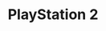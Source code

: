 ---
title: 'PlayStation 2'
slug: playstation-2
shortname: PS2
company: sony
logo: '<path d="M48.1215789,44.028 L52.0370526,44.028 C52.0370526,44.028 53.4164211,44.028 54.1809474,44.3832632 C55.1055789,44.8067368 55.5565263,46.0629474 55.5565263,47.3115789 C55.5565263,48.6814737 55.3670526,49.7036842 54.6176842,50.4691579 C54.0037895,51.0915789 52.5817895,51.0290526 52.5817895,51.0290526 L51.0072632,51.0290526 L51.0072632,50.0106316 L52.1033684,50.0106316 C52.5647368,50.0106316 53.0649474,49.9073684 53.37,49.3891579 C53.5736842,49.0481053 53.6096842,48.1215789 53.6096842,47.5190526 C53.6096842,46.9572632 53.5462105,46.1273684 53.1966316,45.6678947 C52.7826316,45.126 51.5775789,45.1316842 51.5775789,45.1316842 L49.9158947,45.1316842 L49.9158947,55.5214737 L48.1215789,55.5214737 L48.1215789,44.028 Z M56.9652632,55.5214737 L56.9652632,44.028 L58.7633684,44.028 L58.7633684,55.5214737 L56.9652632,55.5214737 Z M68.2995789,46.7052632 L70.3866316,46.7052632 L72.5864211,53.1473684 L74.9501053,46.7052632 L76.6108421,46.7052632 L71.1871579,59.9210526 L69.6988421,59.9210526 L71.5822105,55.3092632 L68.2995789,46.7052632 Z M77.9627368,55.4466316 L77.9627368,54.3628421 C77.9627368,54.3628421 79.8593684,54.4367368 80.2534737,54.4367368 C81.1297895,54.4367368 81.5655789,54.2491579 81.8933684,53.8995789 C82.0885263,53.6902105 82.2647368,52.7504211 82.2647368,52.4178947 C82.2647368,52.0806316 82.2022105,51.3606316 82.0714737,51.0678947 C81.9369474,50.778 81.6318947,50.508 81.1714737,50.4710526 C80.8465263,50.4407368 80.3387368,50.3782105 79.7504211,50.3497895 C78.9224211,50.3118947 78.3748421,49.8770526 78.1095789,49.5691579 C77.85,49.2555789 77.4985263,48.7932632 77.4985263,47.3532632 C77.4985263,45.9208421 77.8698947,45.1193684 78.2403158,44.7442105 C78.6145263,44.37 79.1602105,44.2061053 79.5770526,44.1331579 C80.0554737,44.0488421 80.8436842,44.0431579 80.8436842,44.0431579 L83.3561053,44.118 L83.3561053,45.2027368 C83.3561053,45.2027368 81.5229474,45.1316842 81.1297895,45.1316842 C80.2534737,45.1316842 79.9910526,45.3164211 79.6623158,45.6678947 C79.4709474,45.8801053 79.3193684,46.458 79.3193684,46.7933684 C79.3193684,47.124 79.3582105,47.7966316 79.488,48.0865263 C79.6196842,48.3792632 79.9266316,48.6464211 80.3842105,48.6881053 C80.7091579,48.7117895 81.2178947,48.7781053 81.8062105,48.8074737 C82.638,48.8482105 83.1846316,49.2773684 83.4461053,49.59 C83.7085263,49.9026316 84.06,50.5591579 84.06,51.9925263 C84.06,53.4258947 83.6867368,54.45 83.3153684,54.8194737 C82.944,55.1974737 82.3992632,55.3623158 81.9814737,55.4343158 C81.5002105,55.5214737 80.712,55.5214737 80.712,55.5214737 L77.9627368,55.4466316 Z M87.7471579,45.1316842 L87.7462105,46.7052632 L89.7707368,46.7052632 L89.7707368,47.7871579 L87.7462105,47.7871579 L87.7462105,52.7523158 C87.7462105,52.7523158 87.7462105,53.3756842 87.8125263,53.8910526 C87.876,54.4130526 88.2502105,54.4357895 88.5581053,54.4357895 C88.8603158,54.4357895 89.3662105,54.3978947 89.3662105,54.3978947 L89.3662105,55.4797895 L87.5074737,55.5195789 C86.4805263,55.5195789 86.0864211,54.8725263 86.0409474,54.6006316 C85.9983158,54.3325263 85.9547368,53.5632632 85.9547368,53.5632632 L85.9547368,45.1316842 L87.7471579,45.1316842 Z M105.050842,55.5214737 L105.050842,46.7052632 L106.845158,46.7052632 L106.845158,55.5214737 L105.050842,55.5214737 Z M105.050842,45.6281053 L105.050842,44.028 L106.845158,44.028 L106.845158,45.6281053 L105.050842,45.6281053 Z M112.512316,46.6323158 C113.732526,46.6323158 114.678947,46.9070526 115.187684,47.3182105 C115.700211,47.7312632 116.330211,48.5981053 116.330211,51.1124211 C116.330211,53.6276842 115.700211,54.4926316 115.187684,54.9104211 C114.678947,55.3215789 113.732526,55.5953684 112.512316,55.5953684 C111.289263,55.5953684 110.345684,55.3215789 109.835053,54.9104211 C109.324421,54.4926316 108.694421,53.6276842 108.694421,51.1124211 C108.694421,48.5990526 109.324421,47.7322105 109.835053,47.3182105 C110.345684,46.908 111.289263,46.6323158 112.512316,46.6323158 Z M111.285474,48.3233684 C111.037263,48.6255789 110.737895,49.2669474 110.737895,51.1124211 C110.737895,52.9635789 111.037263,53.5992632 111.285474,53.9014737 C111.528947,54.2027368 111.980842,54.4073684 112.568211,54.4073684 C113.157474,54.4073684 113.607474,54.2036842 113.857579,53.9014737 C114.102,53.6002105 114.404211,52.9635789 114.404211,51.1124211 C114.404211,49.2669474 114.102947,48.6265263 113.857579,48.3233684 C113.607474,48.0221053 113.156526,47.8212632 112.568211,47.8212632 C111.980842,47.8212632 111.528,48.0221053 111.285474,48.3233684 Z M120.046737,47.9472632 L120.046737,55.5063158 L118.263789,55.5063158 L118.263789,46.7810526 L122.284421,46.7043158 C122.284421,46.7043158 123.629684,46.6512632 124.382842,47.2490526 C124.910526,47.6658947 125.261053,48.3271579 125.261053,49.4696842 L125.261053,55.5072632 L123.465789,55.5072632 L123.465789,49.6165263 C123.465789,49.014 123.312316,48.6416842 123.066,48.3271579 C122.804526,47.9965263 122.265474,47.8714737 121.803158,47.8714737 L120.046737,47.9472632 Z M101.485895,45.1316842 L101.484947,45.1316842 L101.484947,46.7052632 L103.503789,46.7052632 L103.503789,47.7871579 L101.484947,47.7871579 L101.484947,52.7523158 C101.484947,52.7523158 101.484947,53.3756842 101.547474,53.8910526 C101.612842,54.4130526 101.988,54.4357895 102.291158,54.4357895 C102.596211,54.4357895 103.101158,54.3978947 103.101158,54.3978947 L103.101158,55.4797895 L101.240526,55.5195789 C100.211684,55.5195789 99.820421,54.8725263 99.776842,54.6006316 C99.732316,54.3325263 99.689684,53.5632632 99.689684,53.5632632 L99.689684,45.1316842 L101.485895,45.1316842 Z M65.5654737,49.6174737 C65.5654737,49.0149474 65.4110526,48.6426316 65.1656842,48.3281053 C64.9032632,47.9974737 64.3613684,47.8733684 63.9009474,47.8733684 L61.5353684,47.9482105 L61.5353684,46.7829474 L64.3841053,46.7062105 C64.3841053,46.7062105 65.7303158,46.6531579 66.4834737,47.2509474 C67.0073684,47.6668421 67.3597895,48.3290526 67.3597895,49.4715789 L67.3597895,55.4248421 L63.9217895,55.4987523 C63.9217895,55.4987523 62.3633684,55.5063158 61.5817895,55.1861053 C60.8163158,54.8753684 60.3994737,54.0217895 60.3994737,52.8394737 C60.3994737,51.6978947 60.7509474,51.0309474 61.2757895,50.6141053 C62.0298947,50.0182105 63.3732632,50.076 63.3732632,50.076 L64.4722105,50.076 L64.4722105,51.0944211 L63.8554737,51.0944211 C63.396,51.0944211 62.9213684,51.1796842 62.6598947,51.5074737 C62.4116842,51.8229474 62.2809474,52.092 62.2809474,52.6945263 C62.2809474,53.4836842 62.4344211,53.838 62.8057895,54.1070526 C63.1335789,54.3457895 63.7218947,54.3978947 64.3803158,54.3978947 L65.5654737,54.324 L65.5654737,49.6174737 Z M95.804526,49.6174737 C95.804526,49.0149474 95.653895,48.6426316 95.407579,48.3281053 C95.143263,47.9974737 94.6032632,47.8733684 94.1437895,47.8733684 L91.7801053,47.9482105 L91.7801053,46.7829474 L94.6231579,46.7062105 C94.6231579,46.7062105 95.970316,46.6531579 96.723474,47.2509474 C97.248316,47.6668421 97.596947,48.3290526 97.596947,49.4715789 L97.596947,55.4248421 L94.1636842,55.4987523 C94.1636842,55.4987523 92.6052632,55.5063158 91.8198947,55.1861053 C91.0582105,54.8753684 90.6394737,54.0217895 90.6394737,52.8394737 C90.6394737,51.6978947 90.9928421,51.0309474 91.5148421,50.6141053 C92.2689474,50.0182105 93.6161053,50.076 93.6161053,50.076 L94.7112632,50.076 L94.7112632,51.0944211 L94.0954737,51.0944211 C93.6388421,51.0944211 93.1594737,51.1796842 92.8989474,51.5074737 C92.6535789,51.8229474 92.52,52.092 92.52,52.6945263 C92.52,53.4836842 92.6772632,53.838 93.0448421,54.1070526 C93.3726316,54.3457895 93.9637895,54.3978947 94.6203158,54.3978947 L95.804526,54.324 L95.804526,49.6174737 Z M141.348316,45.5144211 C141.371053,46.8388421 141.306632,47.5361053 140.861368,48.1983158 C140.469158,48.7809474 139.692316,49.3114737 137.975684,49.3114737 L135.846,49.2489474 C135.508737,49.2546316 134.64,49.3531579 134.227895,49.7936842 C133.875474,50.1745263 133.848,50.4596842 133.812,51.4733684 L133.812,54.4471579 L141.050842,54.4471579 L141.050842,55.9032632 L133.137474,55.9032632 L132.757579,55.9004211 C132.219474,55.9004211 131.690842,55.5356842 131.690842,54.8052632 L131.690842,52.5874737 C131.728737,49.9964211 131.914421,49.6250526 132.477158,48.9457895 C132.867474,48.4758947 133.784526,47.9501053 134.896737,47.8942105 C135.115579,47.8847368 135.526737,47.8563158 136.104632,47.8724211 C136.525263,47.8913684 136.945895,47.9027368 137.130632,47.9065263 C138.116842,47.916 138.475895,47.7341053 138.745895,47.3816842 C139.053789,46.9837895 139.219579,46.5138947 139.219579,45.7446316 C139.219579,45.0246316 139.071789,44.3453684 138.797053,44.0298947 C138.464526,43.6651579 138.146211,43.4207368 137.220632,43.4207368 C134.878737,43.4150526 132.146526,43.4766316 132.146526,43.4766316 L132.146526,42.1010526 C132.146526,42.1010526 134.817158,41.9873684 137.540842,41.9475789 C139.236632,41.9182105 140.171684,42.3691579 140.647263,42.9896842 C141.149368,43.6357895 141.325579,44.2468421 141.348316,45.5144211 Z M187.135579,2.33526316 L130.445053,2.33526316 L130.445053,0 L189.473684,0 L189.473684,17.5045263 L132.781263,17.5045263 L132.781263,30.3385263 L189.473684,30.3385263 L189.473684,32.6728421 L130.445053,32.6728421 L130.445053,15.1692632 L187.135579,15.1692632 L187.135579,2.33526316 Z M121.697053,0 L121.697053,2.33526316 L91.5868421,2.33526316 L91.5868421,32.6728421 L59.0286316,32.6728421 L59.0286316,30.3385263 L89.1388421,30.3385263 L89.1388421,0 L121.697053,0 Z M2.33526316,32.6728421 L0,32.6728421 L0,15.1692632 L56.6952632,15.1692632 L56.6952632,2.33526316 L0,2.29736842 L0,0 L59.0286316,0 L59.0286316,17.5045263 L2.33526316,17.5045263 L2.33526316,32.6728421 Z" />'
disc: true
cartridge: false
color: gray-900
order: 4
---